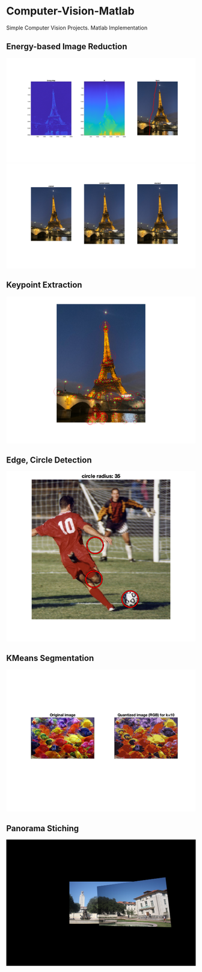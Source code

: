 # Computer-Vision-Matlab
Simple Computer Vision Projects. Matlab Implementation

## Energy-based Image Reduction
<img src='02_Energy_Based_Image_Reduction/my_image_energy.png' width=512>
<img src='02_Energy_Based_Image_Reduction/my_image_reduced.png' width=512>

## Keypoint Extraction
<img src='03_Keypoint_Extraction/my_image_harris.png' width=512>

## Edge, Circle Detection
<img src='04_Edge_Circle_Detection_and_KMeans_Segmentation/my_image_circles.png' width=512>

## KMeans Segmentation
<img src='04_Edge_Circle_Detection_and_KMeans_Segmentation/fish_k10.png' width=512>

## Panorama Stiching
<img src='05_Mosaic_Homography/uttower_mosaic.png' width=512>
